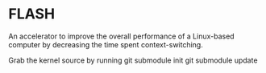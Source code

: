 FLASH
======
An accelerator to improve the overall performance of a Linux-based computer by decreasing the time spent context-switching. 

Grab the kernel source by running
    git submodule init
    git submodule update
    